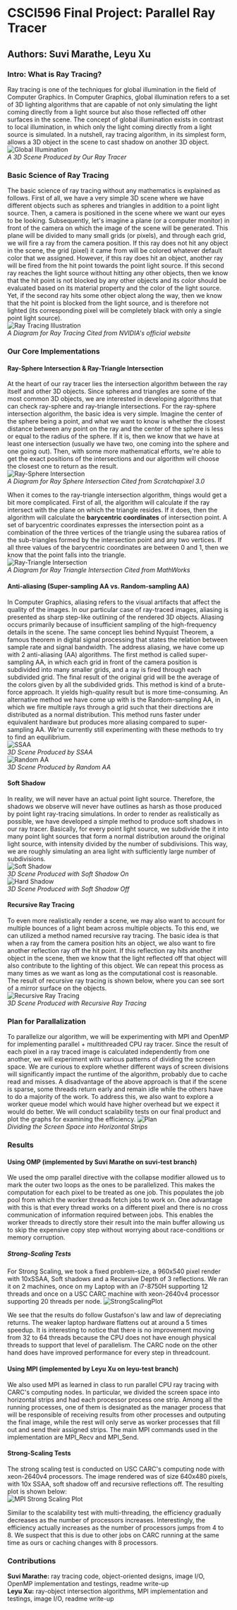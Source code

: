 # CSCI596 Final Project: Parallel Ray Tracer

## Authors: Suvi Marathe, Leyu Xu

### Intro: What is Ray Tracing?
Ray tracing is one of the techniques for global illumination in the field of Computer Graphics. In Computer Graphics, global illumination refers to a set of 3D lighting algorithms 
that are capable of not only simulating the light coming directly from a light source but also those reflected off other surfaces in the scene. The concept of global illumination 
exists in contrast to local illumination, in which only the light coming directly from a light source is simulated. In a nutshell, ray tracing algorithm, in its simplest form, allows 
a 3D object in the scene to cast shadow on another 3D object.  
![Global Illumination](readme_images/spheres_casting_soft_shadows_on_each_other_SSAA.png)  
*A 3D Scene Produced by Our Ray Tracer*

### Basic Science of Ray Tracing
The basic science of ray tracing without any mathematics is explained as follows. First of all, we have a very simple 3D scene where we have different objects such as spheres and triangles 
in addition to a point light source. Then, a camera is positioned in the scene where we want our eyes to be looking. Subsequently, let's imagine a plane (or a computer monitor) in front 
of the camera on which the image of the scene will be generated. This plane will be divided to many small grids (or pixels), and through each grid, we will fire a ray from the camera position. 
If this ray does not hit any object in the scene, the grid (pixel) it came from will be colored whatever default color that we assigned. However, if this ray does hit an object, another ray will 
be fired from the hit point towards the point light source. If this second ray reaches the light source without hitting any other objects, then we know that the hit point is not blocked by any 
other objects and its color should be evaluated based on its material property and the color of the light source. Yet, if the second ray hits some other object along the way, then we know that 
the hit point is blocked from the light source, and is therefore not lighted (its corresponding pixel will be completely black with only a single point light source).  
![Ray Tracing Illustration](https://d29g4g2dyqv443.cloudfront.net/sites/default/files/pictures/2018/RayTracing/ray-tracing-image-1.jpg)  
*A Diagram for Ray Tracing Cited from NVIDIA's official website*  

### Our Core Implementations
#### Ray-Sphere Intersection & Ray-Triangle Intersection
At the heart of our ray tracer lies the intersection algorithm between the ray itself and other 3D objects. Since spheres and triangles are some of the most common 3D objects, we are interested in 
developing algorithms that can check ray-sphere and ray-triangle intersections. For the ray-sphere intersection algorithm, the basic idea is very simple. Imagine the center of the sphere being 
a point, and what we want to know is whether the closest distance between any point on the ray and the center of the sphere is less or equal to the radius of the sphere. If it is, then we know that we 
have at least one intersection (usually we have two, one coming into the sphere and one going out). Then, with some more mathematical efforts, we're able to get the exact positions of the intersections 
and our algorithm will choose the closest one to return as the result.  
![Ray-Sphere Intersection](https://www.scratchapixel.com/images/ray-simple-shapes/rayspherecases.png?)  
*A Diagram for Ray Sphere Intersection Cited from Scratchapixel 3.0*  

When it comes to the ray-triangle intersection algorithm, things would get a bit more complicated. First of all, the algorithm will calculate if the ray intersect with the plane on which the triangle 
resides. If it does, then the algorithm will calculate the **barycentric coordinates** of intersection point. A set of barycentric coordinates expresses the intersection point as a combination of the three 
vertices of the triangle using the subarea ratios of the sub-triangles formed by the intersection point and any two vertices. If all three values of the barycentric coordinates are between 0 and 1, then we 
know that the point falls into the triangle.  
![Ray-Triangle Intersection](https://la.mathworks.com/matlabcentral/mlc-downloads/downloads/submissions/49670/versions/3/screenshot.jpg)  
*A Diagram for Ray Triangle Intersection Cited from MathWorks*  

#### Anti-aliasing (Super-sampling AA vs. Random-sampling AA)
In Computer Graphics, aliasing refers to the visual artifacts that affect the quality of the images. In our particular case of ray-traced images, aliasing is presented as sharp step-like outlining of the 
rendered 3D objects. Aliasing occurs primarily because of insufficient sampling of the high-frequency details in the scene. The same concept lies behind Nyquist Theorem, a famous theorem in digital signal processing 
that states the relation between sample rate and signal bandwidth. The address aliasing, we have come up with 2 anti-aliasing (AA) algorithms. The first method is called super-sampling AA, in which each grid in front 
of the camera position is subdivided into many smaller grids, and a ray is fired through each subdivided grid. The final result of the original grid will be the average of the colors given by all the subdivided grids. 
This method is kind of a brute-force approach. It yields high-quality result but is more time-consuming. An alternative method we have come up with is the Random-sampling AA, in which we fire multiple rays through a 
grid such that their directions are distributed as a normal distribution. This method runs faster under equivalent hardware but produces more aliasing compared to super-sampling AA. We're currently still experimenting 
with these methods to try to find an equilibrium.  
![SSAA](readme_images/spheres_casting_soft_shadows_on_each_other_SSAA.png)  
*3D Scene Produced by SSAA*  
![Random AA](readme_images/spheres_casting_soft_shadows_on_each_other_RandomAA.png)  
*3D Scene Produced by Random AA*  

#### Soft Shadow
In reality, we will never have an actual point light source. Therefore, the shadows we observe will never have outlines as harsh as those produced by point light ray-tracing simulations. In order to render as 
realistically as possible, we have developed a simple method to produce soft shadows in our ray tracer. Basically, for every point light source, we subdivide the it into many point light sources that form 
a normal distribution around the original light source, with intensity divided by the number of subdivisions. This way, we are roughly simulating an area light with sufficiently large number of subdivisions.  
![Soft Shadow](readme_images/soft_shadow_on.jpg)  
*3D Scene Produced with Soft Shadow On*  
![Hard Shadow](readme_images/soft_shadow_off.jpg)  
*3D Scene Produced with Soft Shadow Off*  

#### Recursive Ray Tracing
To even more realistically render a scene, we may also want to account for multiple bounces of a light beam across multiple objects. To this end, we can utilized a method named recursive ray tracing. The basic 
idea is that when a ray from the camera position hits an object, we also want to fire another reflection ray off the hit point. If this reflection ray hits another object in the scene, then we know that the light 
reflected off that object will also contribute to the lighting of this object. We can repeat this process as many times as we want as long as the computational cost is reasonable. The result of recursive ray tracing 
is shown below, where you can see sort of a mirror surface on the objects.  
![Recursive Ray Tracing](readme_images/Reflections.png)  
*3D Scene Produced with Recursive Ray Tracing*  

### Plan for Parallalization
To parallelize our algorithm, we will be experimenting with MPI and OpenMP for implementing parallel + multithreaded CPU ray tracer. Since the result of each pixel in a ray traced image is calculated independently from one 
another, we will experiment with various patterns of dividing the screen space. We are curious to explore whether different ways of screen divisions will significantly impact the runtime of the algorithm, probably due to 
cache read and misses. A disadvantage of the above approach is that if the scene is sparse, some threads return early and remain idle while the others have to do a majority of the work.
To address this, we also want to explore a worker queue model which would have higher overhead but we expect it would do better.
We will conduct scalability tests on our final product and plot the graphs for examining the efficiency.
![Plan](readme_images/CS596_Plan.drawio.png)  
*Dividing the Screen Space into Horizontal Strips*  

### Results
#### Using OMP (implemented by Suvi Marathe on suvi-test branch)
We used the omp parallel directive with the collapse modifier allowed us to mark the outer two loops as the ones to be parallelized. This makes the computation for each pixel to be treated as one job. This populates the job pool from which the worker threads fetch jobs to work on. One advantage with this is that every thread works on a different pixel and there is no cross communication of information required between jobs. This enables the worker threads to directly store their result into the main buffer allowing us to skip the expensive copy step without worrying about race-conditions or memory corruption.
##### Strong-Scaling Tests
For Strong Scaling, we took a fixed problem-size, a 960x540 pixel render with 10xSSAA, Soft shadows and a Recursive Depth of 3 reflections. We ran it on 2 machines, once on my Laptop with an i7-8750H supporting 12 threads and once on a USC CARC machine with xeon-2640v4 processor supporting 20 threads per node.
![StrongScalingPlot](readme_images/StrongScalingPlot.png)  

We see that the results do follow Gustafson's law and law of depreciating returns. The weaker laptop hardware flattens out at around a 5 times speedup. It is interesting to notice that there is no improvement moving from 32 to 64 threads because the CPU does not have enough physical threads to support that level of parallelism. The CARC node on the other hand does have improved performance for every step in threadcount.

#### Using MPI (implemented by Leyu Xu on leyu-test branch)
We also used MPI as learned in class to run parallel CPU ray tracing with CARC's computing nodes. In particular, we divided the screen space into horizontal strips and had each processor process one strip. Among all the running processes, one of them is designated as the manager process that will be responsible of receiving results from other processes and outputing the final image, while the rest will only serve as worker processes that fill out and send their assigned strips. The main MPI commands used in the implementation are MPI_Recv and MPI_Send.  
#### Strong-Scaling Tests
The strong scaling test is conducted on USC CARC's computing node with xeon-2640v4 processors. The image rendered was of size 640x480 pixels, with 10x SSAA, soft shadow off and recursive reflections off. The resulting plot is shown below:  
![MPI Strong Scaling Plot](readme_images/MPIStrongScaling.png)  

Similar to the scalability test with multi-threading, the efficiency gradually decreases as the number of processors increases. Interestingly, the efficiency actually increases as the number of processors jumps from 4 to 8. We suspect that this is due to other jobs on CARC running at the same time as ours or caching changes with 8 processors.  

### Contributions
**Suvi Marathe:** ray tracing code, object-oriented designs, image I/O, OpenMP implementation and testings, readme write-up  
**Leyu Xu:** ray-object intersection algorithms, MPI implementation and testings, image I/O, readme write-up